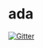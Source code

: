 # ada

[![Gitter](https://badges.gitter.im/Join%20Chat.svg)](https://gitter.im/BarcelonaJS/ada?utm_source=badge&utm_medium=badge&utm_campaign=pr-badge&utm_content=badge)